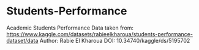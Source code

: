 # Students-Performance
Academic Students Performance
Data taken from: https://www.kaggle.com/datasets/rabieelkharoua/students-performance-dataset/data
Author: Rabie El Kharoua
DOI: 10.34740/kaggle/ds/5195702
